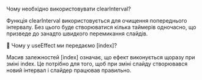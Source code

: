 Чому необхідно використовувати clearInterval?

Функція clearInterval використовується для очищення попереднього інтервалу.
Без цього буде створюватися кілька таймерів одночасно, що призведе до занадто швидкого перемикання слайдів.

🔹 Чому у useEffect ми передаємо [index]?

Масив залежностей [index] означає, що ефект виконується щоразу при зміні index.
Це потрібно для того, щоб при зміні слайду створювався новий інтервал і слайдер працював правильно.